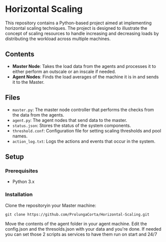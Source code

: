 # Horizontal Scaling

This repository contains a Python-based project aimed at implementing horizontal scaling techniques. The project is designed to illustrate the concept of scaling resources to handle increasing and decreasing loads by distributing the workload across multiple machines.

## Contents

- **Master Node**: Takes the load data from the agents and processes it to either perform an outscale or an inscale if needed.
- **Agent Nodes**: Finds the load averages of the machine it is in and sends it to the Master.

## Files

- `master.py`: The master node controller that performs the checks from the data from the agents.
- `agent.py`: The agent nodes that send data to the master.
- `status.json`: Stores the status of the system components.
- `threshold.conf`: Configuration file for setting scaling thresholds and pool names.
- `action_log.txt`: Logs the actions and events that occur in the system.

## Setup

### Prerequisites
- Python 3.x

### Installation

Clone the repositoryin your Master machine:

    git clone https://github.com/ProlungaCorta/Horizontal-Scaling.git

Move the contents of the agent folder in your agent machine.
Edit the config.json and the thresolds.json with your data and you're done.
If needed you can set those 2 scripts as services to have them run on start and 24/7
